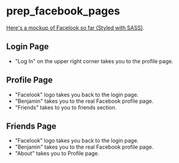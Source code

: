 prep_facebook_pages
===================

[Here's a mockup of Facelook so far (Styled with SASS)](https://sharp-kitty.surge.sh/).

## Login Page
* "Log In" on the upper right corner takes you to the profile page.

## Profile Page
* "Facelook" logo takes you back to the login page.
* "Benjamin" takes you to the real Facebook profile page.
* "Friends" takes to you to friends section.

## Friends Page
* "Facelook" logo takes you back to the login page.
* "Benjamin" takes you to the real Facebook profile page.
* "About" takes you to Profile page.